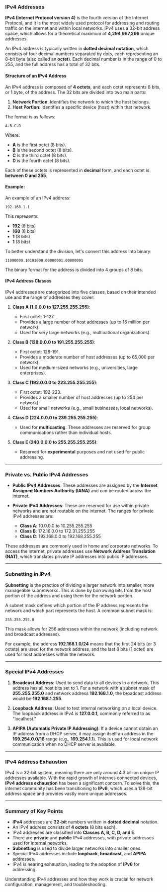 ### **IPv4 Addresses**

**IPv4 (Internet Protocol version 4)** is the fourth version of the Internet Protocol, and it is the most widely used protocol for addressing and routing traffic on the internet and within local networks. IPv4 uses a 32-bit address space, which allows for a theoretical maximum of **4,294,967,296** unique addresses.

An IPv4 address is typically written in **dotted decimal notation**, which consists of four decimal numbers separated by dots, each representing an 8-bit byte (also called an **octet**). Each decimal number is in the range of 0 to 255, and the full address has a total of 32 bits.

#### **Structure of an IPv4 Address**

An IPv4 address is composed of **4 octets**, and each octet represents 8 bits, or 1 byte, of the address. The 32 bits are divided into two main parts:
1. **Network Portion**: Identifies the network to which the host belongs.
2. **Host Portion**: Identifies a specific device (host) within that network.

The format is as follows:
```
A.B.C.D
```
Where:
- **A** is the first octet (8 bits).
- **B** is the second octet (8 bits).
- **C** is the third octet (8 bits).
- **D** is the fourth octet (8 bits).

Each of these octets is represented in **decimal** form, and each octet is **between 0 and 255**.

#### **Example:**
An example of an IPv4 address:
```
192.168.1.1
```
This represents:
- **192** (8 bits)
- **168** (8 bits)
- **1** (8 bits)
- **1** (8 bits)

To better understand the division, let's convert this address into binary:
```
11000000.10101000.00000001.00000001
```
The binary format for the address is divided into 4 groups of 8 bits.

#### **IPv4 Address Classes**

IPv4 addresses are categorized into five classes, based on their intended use and the range of addresses they cover:

1. **Class A (1.0.0.0 to 127.255.255.255)**:
   - First octet: 1-127.
   - Provides a large number of host addresses (up to 16 million per network).
   - Used for very large networks (e.g., multinational organizations).

2. **Class B (128.0.0.0 to 191.255.255.255)**:
   - First octet: 128-191.
   - Provides a moderate number of host addresses (up to 65,000 per network).
   - Used for medium-sized networks (e.g., universities, large enterprises).

3. **Class C (192.0.0.0 to 223.255.255.255)**:
   - First octet: 192-223.
   - Provides a smaller number of host addresses (up to 254 per network).
   - Used for small networks (e.g., small businesses, local networks).

4. **Class D (224.0.0.0 to 239.255.255.255)**:
   - Used for **multicasting**. These addresses are reserved for group communications rather than individual hosts.

5. **Class E (240.0.0.0 to 255.255.255.255)**:
   - Reserved for **experimental** purposes and not used for public addressing.

---

### **Private vs. Public IPv4 Addresses**

- **Public IPv4 Addresses**: These addresses are assigned by the **Internet Assigned Numbers Authority (IANA)** and can be routed across the internet.
  
- **Private IPv4 Addresses**: These are reserved for use within private networks and are not routable on the internet. The ranges for private IPv4 addresses are:

    - **Class A**: 10.0.0.0 to 10.255.255.255
    - **Class B**: 172.16.0.0 to 172.31.255.255
    - **Class C**: 192.168.0.0 to 192.168.255.255

These addresses are commonly used in home and corporate networks. To access the internet, private addresses use **Network Address Translation (NAT)**, which translates private IP addresses into public IP addresses.

---

### **Subnetting in IPv4**

**Subnetting** is the practice of dividing a larger network into smaller, more manageable subnetworks. This is done by borrowing bits from the host portion of the address and using them for the network portion.

A subnet mask defines which portion of the IP address represents the network and which part represents the host. A common subnet mask is:
```
255.255.255.0
```
This mask allows for 256 addresses within the network (including network and broadcast addresses).

For example, the address **192.168.1.0/24** means that the first 24 bits (or 3 octets) are used for the network address, and the last 8 bits (1 octet) are used for host addresses within the network.

---

### **Special IPv4 Addresses**

1. **Broadcast Address**: Used to send data to all devices in a network. This address has all host bits set to 1. For a network with a subnet mask of **255.255.255.0** and network address **192.168.1.0**, the broadcast address would be **192.168.1.255**.

2. **Loopback Address**: Used to test internal networking on a local device. The loopback address in IPv4 is **127.0.0.1**, commonly referred to as "localhost."

3. **APIPA (Automatic Private IP Addressing)**: If a device cannot obtain an IP address from a DHCP server, it may assign itself an address in the **169.254.0.0/16** range (e.g., **169.254.1.1**). This is used for local network communication when no DHCP server is available.

---

### **IPv4 Address Exhaustion**

IPv4 is a 32-bit system, meaning there are only around 4.3 billion unique IP addresses available. With the rapid growth of internet-connected devices, **IPv4 address exhaustion** has been a significant concern. To solve this, the internet community has been transitioning to **IPv6**, which uses a 128-bit address space and provides vastly more unique addresses.

---

### **Summary of Key Points**
- **IPv4** addresses are **32-bit** numbers written in **dotted decimal** notation.
- An IPv4 address consists of **4 octets** (8 bits each).
- IPv4 addresses are classified into **Classes A, B, C, D, and E**.
- There are **private** and **public** IPv4 addresses, with private addresses used for internal networks.
- **Subnetting** is used to divide larger networks into smaller ones.
- Special IPv4 addresses include **loopback**, **broadcast**, and **APIPA** addresses.
- IPv4 is nearing exhaustion, leading to the adoption of **IPv6** for addressing.

Understanding IPv4 addresses and how they work is crucial for network configuration, management, and troubleshooting.
